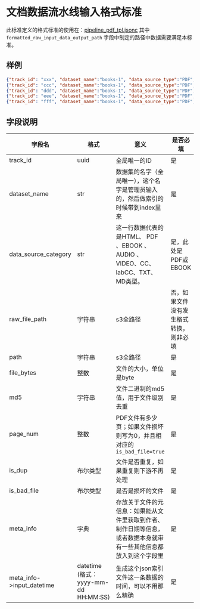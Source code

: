 # 文档数据流水线输入格式标准

此标准定义的格式标准的使用在：[pipeline_pdf_tpl.jsonc](../../../llm-web-kit/pipeline/pipe_tpl/pipeline_pdf_tpl.jsonc)
其中 `formatted_raw_input_data_output_path` 字段中制定的路径中数据需要满足本标准。

## 样例

```json lines
{"track_id": "xxx", "dataset_name":"books-1", "data_source_type":"PDF", "raw_file_path":"s3://bucket-unzip/ds_name/研报.docx", "path":"s3://bucket-input/ds_name/研报.pdf", "file_bytes":10024, "md5":"xxabdcdeaefdsfsf", "page_num":512, "is_dup":false, "meta_info":{"input_datetime":"2024-02-01 12:59:50"}}
{"track_id": "ccc", "dataset_name":"books-1", "data_source_type":"PDF", "raw_file_path":"s3://bucket-unzip/ds_name/盐铁论.doc", "path":"s3://bucket-input/ds_name/盐铁论.pdf", "file_bytes":6666, "md5":"bcdesdfdsfdsfai", "page_num":212, "is_dup":false, "meta_info":{"input_datetime":"2024-02-01 12:59:50"}}
{"track_id": "ddd", "dataset_name":"books-1", "data_source_type":"PDF", "raw_file_path":"s3://bucket-unzip/ds_name/大学物理.ppt", "path":"s3://bucket-input/ds_name/大学物理.pdf", "file_bytes":2323, "md5":"xxabdcdeaefdsfsf", "page_num":300, "is_dup":false, "meta_info":{"input_datetime":"2024-02-01 12:59:50"}}
{"track_id": "eee", "dataset_name":"books-1", "data_source_type":"PDF", "raw_file_path":"s3://bucket-unzip/ds_name/小学数学.docx", "path":"s3://bucket-input/ds_name/小学数学.pdf", "file_bytes":8500000, "md5":"xxabdcdeaefdsfsf", "page_num":900, "is_dup":false, "meta_info":{"input_datetime":"2024-02-01 12:59:50"}}
{"track_id": "fff", "dataset_name":"books-1", "data_source_type":"PDF", "path":"s3://bucket-input/ds_name/C语言程序设计.pdf", "file_bytes":8500000, "md5":"xxabdcdeaefdsfsf", "page_num":900, "is_dup":false, "meta_info":{"input_datetime":"2024-02-01 12:59:50"}}

```

## 字段说明

| 字段名                    | 格式                                 | 意义                                                                                                  | 是否必填                               |
| ------------------------- | ------------------------------------ | ----------------------------------------------------------------------------------------------------- | -------------------------------------- |
| track_id                  | uuid                                 | 全局唯一的ID                                                                                          | 是                                     |
| dataset_name              | str                                  | 数据集的名字（全局唯一），这个名字是管理员输入的，然后做索引的时候带到index里来                       | 是                                     |
| data_source_category      | str                                  | 这一行数据代表的是HTML、 PDF 、EBOOK 、AUDIO 、VIDEO、CC、labCC、TXT、MD类型。                        | 是，此处是 PDF或EBOOK                  |
| raw_file_path             | 字符串                               | s3全路径                                                                                              | 否，如果文件没有发生格式转换，则非必填 |
| path                      | 字符串                               | s3全路径                                                                                              | 是                                     |
| file_bytes                | 整数                                 | 文件的大小，单位是byte                                                                                | 是                                     |
| md5                       | 字符串                               | 文件二进制的md5值，用于文件级别去重                                                                   | 是                                     |
| page_num                  | 整数                                 | PDF文件有多少页；如果文件损坏则写为0，并且相对应的`is_bad_file=true`                                  | 是                                     |
| is_dup                    | 布尔类型                             | 文件是否重复，如果重复则下游不再处理                                                                  | 是                                     |
| is_bad_file               | 布尔类型                             | 是否是损坏的文件                                                                                      | 是                                     |
| meta_info                 | 字典                                 | 存放关于文件的元信息：如果能从文件里获取到作者、制作日期等信息，或者数据本身就带有一些其他信息都放入到这个字段里 | 是                                     |
| meta_info->input_datetime | datetime (格式：yyyy-mm-dd HH:MM:SS) | 生成这个json索引文件这一条数据的时间，可以不用那么精确                                                | 是                                     |
